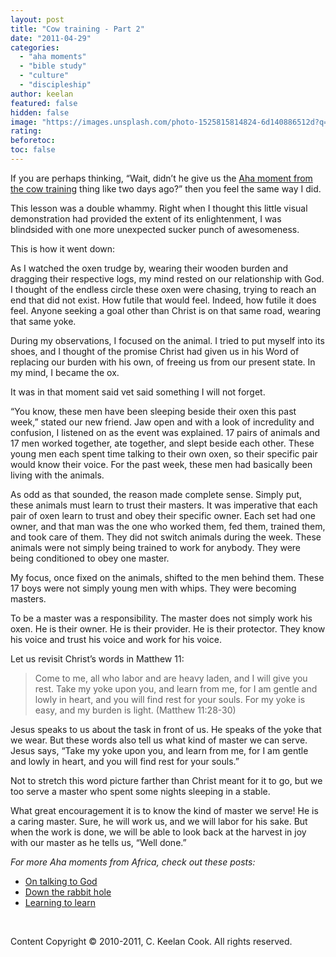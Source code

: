 ```yaml
---
layout: post
title: "Cow training - Part 2"
date: "2011-04-29"
categories: 
  - "aha moments"
  - "bible study"
  - "culture"
  - "discipleship"
author: keelan
featured: false
hidden: false
image: "https://images.unsplash.com/photo-1525815814824-6d140886512d?q=80&w=2069&auto=format&fit=crop&ixlib=rb-4.0.3&ixid=M3wxMjA3fDB8MHxwaG90by1wYWdlfHx8fGVufDB8fHx8fA%3D%3D"
rating:
beforetoc:
toc: false
---
```


If you are perhaps thinking, “Wait, didn’t he give us the [Aha moment from the cow training](http://blog.keelancook.com/2011/04/cow-training-part-1/ "Cow training – Part 1") thing like two days ago?” then you feel the same way I did. 

This lesson was a double whammy. Right when I thought this little visual demonstration had provided the extent of its enlightenment, I was blindsided with one more unexpected sucker punch of awesomeness. 

This is how it went down: 

As I watched the oxen trudge by, wearing their wooden burden and dragging their respective logs, my mind rested on our relationship with God. I thought of the endless circle these oxen were chasing, trying to reach an end that did not exist. How futile that would feel. Indeed, how futile it does feel. Anyone seeking a goal other than Christ is on that same road, wearing that same yoke.

During my observations, I focused on the animal. I tried to put myself into its shoes, and I thought of the promise Christ had given us in his Word of replacing our burden with his own, of freeing us from our present state. In my mind, I became the ox.

It was in that moment said vet said something I will not forget.

“You know, these men have been sleeping beside their oxen this past week,” stated our new friend. Jaw open and with a look of incredulity and confusion, I listened on as the event was explained. 17 pairs of animals and 17 men worked together, ate together, and slept beside each other. These young men each spent time talking to their own oxen, so their specific pair would know their voice. For the past week, these men had basically been living with the animals.

As odd as that sounded, the reason made complete sense. Simply put, these animals must learn to trust their masters. It was imperative that each pair of oxen learn to trust and obey their specific owner. Each set had one owner, and that man was the one who worked them, fed them, trained them, and took care of them. They did not switch animals during the week. These animals were not simply being trained to work for anybody. They were being conditioned to obey one master.

My focus, once fixed on the animals, shifted to the men behind them. These 17 boys were not simply young men with whips. They were becoming masters.

To be a master was a responsibility. The master does not simply work his oxen. He is their owner. He is their provider. He is their protector. They know his voice and trust his voice and work for his voice.

Let us revisit Christ’s words in Matthew 11:

> Come to me, all who labor and are heavy laden, and I will give you rest. Take my yoke upon you, and learn from me, for I am gentle and lowly in heart, and you will find rest for your souls. For my yoke is easy, and my burden is light. (Matthew 11:28-30)

Jesus speaks to us about the task in front of us. He speaks of the yoke that we wear. But these words also tell us what kind of master we can serve. Jesus says, “Take my yoke upon you, and learn from me, for I am gentle and lowly in heart, and you will find rest for your souls.”

Not to stretch this word picture farther than Christ meant for it to go, but we too serve a master who spent some nights sleeping in a stable.

What great encouragement it is to know the kind of master we serve! He is a caring master. Sure, he will work us, and we will labor for his sake. But when the work is done, we will be able to look back at the harvest in joy with our master as he tells us, “Well done.”

_For more Aha moments from Africa, check out these posts:_

- [On talking to God](http://blog.keelancook.com/2010/09/on-talking-to-god/ "On talking to God")
- [Down the rabbit hole](http://blog.keelancook.com/2011/01/down-the-rabbit-hole/ "Down the rabbit hole")
- [Learning to learn](http://blog.keelancook.com/2011/02/learning-to-learn/ "Learning to learn")

 

Content Copyright © 2010-2011, C. Keelan Cook. All rights reserved.
